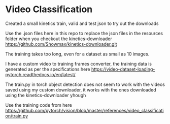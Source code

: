 # Video Classification

Created a small kinetics train, valid and test json to try out the downloads

Use the .json files here in this repo to replace the json files in the resources folder when you checkout the kinetics-downloader https://github.com/Showmax/kinetics-downloader.git

The training takes too long, even for a dataset as small as 10 images.

I have a custom video to training frames converter, the training data is generated as per the specifications here https://video-dataset-loading-pytorch.readthedocs.io/en/latest/

The train.py in torch object detection does not seem to work with the videos saved using my custom downloader, it works with the ones downloaded using the kinetics-downloader yhough

Use the training code from here https://github.com/pytorch/vision/blob/master/references/video_classification/train.py




